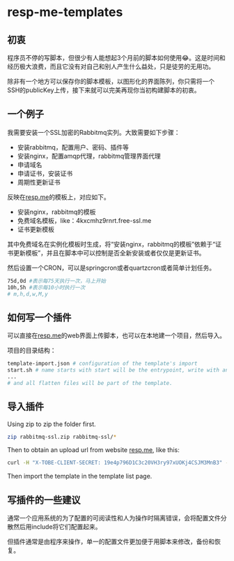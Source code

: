 # resp-me-templates

## 初衷
程序员不停的写脚本，但很少有人能想起3个月前的脚本如何使用😂。这是时间和经历极大浪费，而且它没有对自己和别人产生什么益处，只是徒劳的无用功。

除非有一个地方可以保存你的脚本模板，以图形化的界面陈列，你只需将一个SSH的publicKey上传，接下来就可以完美再现你当初构建脚本的初衷。

## 一个例子
我需要安装一个SSL加密的Rabbitmq实列。大致需要如下步骤：

* 安装rabbitmq，配置用户、密码、插件等
* 安装nginx，配置amqp代理，rabbitmq管理界面代理
* 申请域名
* 申请证书，安装证书
* 周期性更新证书

反映在[resp.me](https://resp.me)的模板上，对应如下。

* 安装nginx，rabbitmq的模板
* 免费域名模板，like：4kxcmhz9rnrt.free-ssl.me
* 证书更新模板

其中免费域名在实例化模板时生成，将“安装nginx，rabbitmq的模板”依赖于“证书更新模板”，并且在脚本中可以控制是否全新安装或者仅仅是更新证书。

然后设置一个CRON，可以是springcron或者quartzcron或者简单计划任务。
```bash
75d,0d #表示每75天执行一次，马上开始
10h,5h #表示每10小时执行一次
# m,h,d,w,M,y
```

## 如何写一个插件

可以直接在[resp.me](https://resp.me)的web界面上传脚本，也可以在本地建一个项目，然后导入。

项目的目录结构：

```bash
template-import.json # configuration of the template's import
start.sh # name starts with start will be the entrypoint, write with any language you know it will run successfully on the target machine.
...
# and all flatten files will be part of the template.
```

## 导入插件

Using zip to zip the folder first.
```bash
zip rabbitmq-ssl.zip rabbitmq-ssl/*
```
Then to obtain an upload url from website [resp.me](https://resp.me/app/assets/), like this:

```bash
curl -H "X-TOBE-CLIENT-SECRET: 19e4p796D1C3c20VH3ry97xUOKj4CSJM3MnB3" -F file=@rabbitmq-ssl.zip https://resp.me/upload-with-secret
```

Then import the template in the template list page.

## 写插件的一些建议

通常一个应用系统的为了配置的可阅读性和人为操作时隔离错误，会将配置文件分散然后用include将它们配置起来。

但插件通常是由程序来操作，单一的配置文件更加便于用脚本来修改，备份和恢复。
